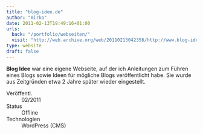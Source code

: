 ```yaml
---
title: "blog-idee.de"
author: "mirko"
date: 2011-02-13T19:49:16+01:00
urls:
  back: "/portfolio/webseiten/"
  visit: "http://web.archive.org/web/20110213042356/http://www.blog-idee.de:80/"
type: website
draft: false
---
```


**Blog Idee** war eine eigene Webseite, auf der ich Anleitungen zum Führen eines Blogs sowie Ideen für mögliche Blogs veröffentlicht habe. Sie wurde aus Zeitgründen etwa 2 Jahre später wieder eingestellt.

<dl>
  <dt>Veröffentl.</dt><dd>02/2011</dd>
  <dt>Status</dt><dd>Offline</dd>
  <dt>Technologien</dt><dd>WordPress (CMS)</dd>
</dl>
